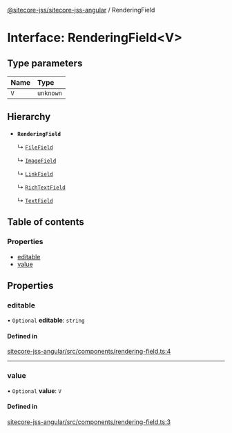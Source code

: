 [@sitecore-jss/sitecore-jss-angular](../README.md) / RenderingField

# Interface: RenderingField<V\>

## Type parameters

| Name | Type      |
| :--- | :-------- |
| `V`  | `unknown` |

## Hierarchy

- **`RenderingField`**

  ↳ [`FileField`](FileField.md)

  ↳ [`ImageField`](ImageField.md)

  ↳ [`LinkField`](LinkField.md)

  ↳ [`RichTextField`](RichTextField.md)

  ↳ [`TextField`](TextField.md)

## Table of contents

### Properties

- [editable](RenderingField.md#editable)
- [value](RenderingField.md#value)

## Properties

### editable

• `Optional` **editable**: `string`

#### Defined in

[sitecore-jss-angular/src/components/rendering-field.ts:4](https://github.com/Sitecore/jss/blob/19e6229c3/packages/sitecore-jss-angular/src/components/rendering-field.ts#L4)

---

### value

• `Optional` **value**: `V`

#### Defined in

[sitecore-jss-angular/src/components/rendering-field.ts:3](https://github.com/Sitecore/jss/blob/19e6229c3/packages/sitecore-jss-angular/src/components/rendering-field.ts#L3)
